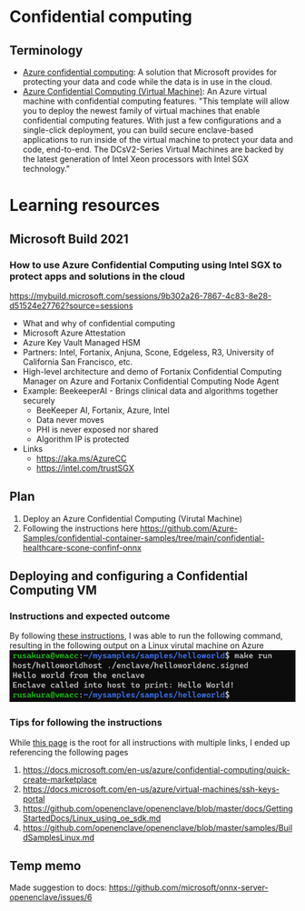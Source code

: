 # Confidential computing
## Terminology
- [Azure confidential computing](https://azure.microsoft.com/en-us/solutions/confidential-compute/): A solution that Microsoft provides for protecting your data and code while the data is in use in the cloud. 
- [Azure Confidential Computing (Virtual Machine)](https://azuremarketplace.microsoft.com/en-us/marketplace/apps/microsoft-azure-compute.acc-virtual-machine-v2): An Azure virtual machine with confidential computing features. "This template will allow you to deploy the newest family of virtual machines that enable confidential computing features. With just a few configurations and a single-click deployment, you can build secure enclave-based applications to run inside of the virtual machine to protect your data and code, end-to-end. The DCsV2-Series Virtual Machines are backed by the latest generation of Intel Xeon processors with Intel SGX technology."

# Learning resources
## Microsoft Build 2021
### How to use Azure Confidential Computing using Intel SGX to protect apps and solutions in the cloud
https://mybuild.microsoft.com/sessions/9b302a26-7867-4c83-8e28-d51524e27762?source=sessions
- What and why of confidential computing
- Microsoft Azure Attestation
- Azure Key Vault Managed HSM
- Partners: Intel, Fortanix, Anjuna, Scone, Edgeless, R3, University of California San Francisco, etc.
- High-level architecture and demo of Fortanix Confidential Computing Manager on Azure and Fortanix Confidential Computing Node Agent
- Example: BeekeeperAI - Brings clinical data and algorithms together securely
  - BeeKeeper AI, Fortanix, Azure, Intel
  - Data never moves
  - PHI is never exposed nor shared
  - Algorithm IP is protected
- Links
  - https://aka.ms/AzureCC
  - https://intel.com/trustSGX



## Plan
1. Deploy an Azure Confidential Computing (Virutal Machine)
2. Following the instructions here https://github.com/Azure-Samples/confidential-container-samples/tree/main/confidential-healthcare-scone-confinf-onnx

## Deploying and configuring a Confidential Computing VM
### Instructions and expected outcome
By following [these instructions](https://github.com/microsoft/onnx-server-openenclave), I was able to run the following command, resulting in the following output on a Linux virutal machine on Azure
![](./img/2021-06-02-15-52-04.png)
### Tips for following the instructions
While [this page](https://github.com/microsoft/onnx-server-openenclave) is the root for all instructions with multiple links, I ended up referencing the following pages
1. https://docs.microsoft.com/en-us/azure/confidential-computing/quick-create-marketplace
2. https://docs.microsoft.com/en-us/azure/virtual-machines/ssh-keys-portal
3. https://github.com/openenclave/openenclave/blob/master/docs/GettingStartedDocs/Linux_using_oe_sdk.md
4. https://github.com/openenclave/openenclave/blob/master/samples/BuildSamplesLinux.md

## Temp memo
Made suggestion to docs:
https://github.com/microsoft/onnx-server-openenclave/issues/6